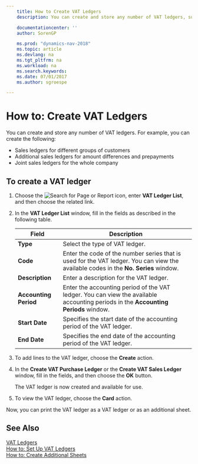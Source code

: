 ```yaml
---
    title: How to Create VAT Ledgers
    description: You can create and store any number of VAT ledgers, such as for different groups of customers, for additional sales ledgers for amount differences and prepayments, and for joint sales ledgers for the whole company.

    documentationcenter: ''
    author: SorenGP

    ms.prod: "dynamics-nav-2018"
    ms.topic: article
    ms.devlang: na
    ms.tgt_pltfrm: na
    ms.workload: na
    ms.search.keywords:
    ms.date: 07/01/2017
    ms.author: sgroespe

---
```

# How to: Create VAT Ledgers
You can create and store any number of VAT ledgers. For example, you can create the following:  

- Sales ledgers for different groups of customers  
- Additional sales ledgers for amount differences and prepayments  
- Joint sales ledgers for the whole company  

## To create a VAT ledger  

1.  Choose the ![Search for Page or Report](../../media/ui-search/search_small.png "Search for Page or Report icon") icon, enter **VAT Ledger List**, and then choose the related link.  
2.  In the **VAT Ledger List** window, fill in the fields as described in the following table.  

    |Field|Description|  
    |---------------------------------|---------------------------------------|  
    |**Type**|Select the type of VAT ledger.|  
    |**Code**|Enter the code of the number series that is used for the VAT ledger. You can view the available codes in the **No. Series** window.|  
    |**Description**|Enter a description for the VAT ledger.|  
    |**Accounting Period**|Enter the accounting period of the VAT ledger. You can view the available accounting periods in the **Accounting Periods** window.|  
    |**Start Date**|Specifies the start date of the accounting period of the VAT ledger.|  
    |**End Date**|Specifies the end date of the accounting period of the VAT ledger.|  

3.  To add lines to the VAT ledger, choose the **Create** action.  
4.  In the **Create VAT Purchase Ledger** or the **Create VAT Sales Ledger** window, fill in the fields, and then choose the **OK** button.  

    The VAT ledger is now created and available for use.  

5.  To view the VAT ledger, choose the **Card** action.  

Now, you can print the VAT ledger as a VAT ledger or as an additional sheet.  

## See Also  
 [VAT Ledgers](vat-ledgers.md)   
 [How to: Set Up VAT Ledgers](how-to-set-up-vat-ledgers.md)   
 [How to: Create Additional Sheets](how-to-create-additional-sheets.md)
